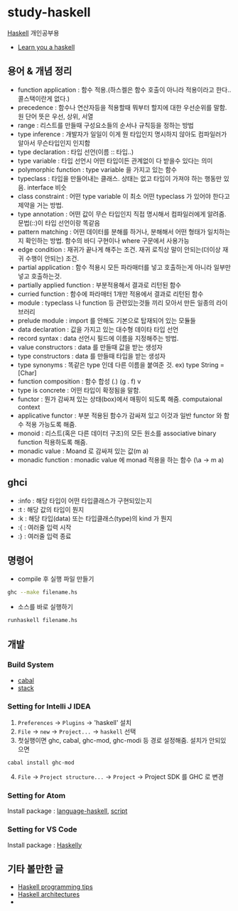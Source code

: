 # study-haskell

[Haskell](https://www.haskell.org) 개인공부용
- [Learn you a haskell](http://learnyouahaskell.com/chapters)

## 용어 & 개념 정리

- function application : 함수 적용.(하스켈은 함수 호출이 아니라 적용이라고 한다.. 콜스택이란게 없다.)
- precedence : 함수나 연산자등을 적용할때 뭐부터 할지에 대한 우선순위를 말함. 원 단어 뜻은 우선, 상위, 서열
- range : 리스트를 만들때 구성요소들의 순서나 규칙등을 정하는 방법
- type inference : 개발자가 일일이 이게 뭔 타입인지 명시하지 않아도 컴파일러가 알아서 무슨타입인지 인지함
- type declaration : 타입 선언(이름 :: 타입..)
- type variable : 타입 선언시 어떤 타입이든 관계없이 다 받을수 있다는 의미
- polymorphic function : type variable 을 가지고 있는 함수
- typeclass : 타입을 만들어내는 클래스. 상태는 없고 타입이 가져야 하는 행동만 있음. interface 비슷
- class constraint : 어떤 type variable 이 최소 어떤 typeclass 가 있어야 한다고 제약을 거는 방법.
- type annotation : 어떤 값이 무슨 타입인지 직접 명시해서 컴파일러에게 알려줌. 문법(::)이 타입 선언이랑 똑같음
- pattern matching : 어떤 데이터를 분해를 하거나, 분해해서 어떤 형태가 일치하는지 확인하는 방법. 함수의 바디 구현이나 where 구문에서 사용가능
- edge condition : 재귀가 끝나게 해주는 조건. 재귀 로직상 말이 안되는(더이상 재귀 수행이 안되는) 조건.
- partial application : 함수 적용시 모든 파라매터를 넣고 호출하는게 아니라 일부만 넣고 호출하는것.
- partially applied function : 부분적용해서 결과로 리턴된 함수
- curried function : 함수에 파라매터 1개만 적용에서 결과로 리턴된 함수
- module : typeclass 나 function 등 관련있는것들 끼리 모아서 만든 일종의 라이브러리
- prelude module : import 를 안해도 기본으로 탑재되어 있는 모듈들
- data declaration : 값을 가지고 있는 대수형 데이타 타입 선언
- record syntax : data 선언시 필드에 이름을 지정해주는 방법.
- value constructors : data 를 만들때 값을 받는 생성자
- type constructors : data 를 만들때 타입을 받는 생성자
- type synonyms : 똑같은 type 인데 다른 이름을 붙여준 것.  ex) type String = [Char]
- function composition : 함수 합성 (.) (g . f) v
- type is concrete : 어떤 타입이 확정됨을 말함.
- functor : 뭔가 감싸져 있는 상태(box)에서 매핑이 되도록 해줌. computaional context
- applicative functor : 부분 적용된 함수가 감싸져 있고 이것과 일반 functor 와 함수 적용 가능도록 해줌.
- monoid : 리스트(혹은 다른 데이터 구조)의 모든 원소를 associative binary function 적용하도록 해줌.
- monadic value : Moand 로 감싸져 있는 값(m a)
- monadic function : monadic value 에 monad 적용을 하는 함수 (\a -> m a)

## ghci
- :info  : 해당 타입이 어떤 타입클래스가 구현되있는지
- :t  : 해당 값의 타입이 뭔지
- :k  : 해당 타입(data) 또는 타입클래스(type)의 kind 가 뭔지
- :{  : 여러줄 입력 시작
- :}  : 여러줄 입력 종료

## 명령어

- compile 후 실행 파일 만들기
```sh
ghc --make filename.hs
```
- 소스를 바로 실행하기
```sh
runhaskell filename.hs
```

## 개발

### Build System

- [cabal](https://wiki.haskell.org/How_to_write_a_Haskell_program#Structure_of_a_simple_project)
- [stack](https://www.haskellstack.org/)

### Setting for Intelli J IDEA

1. `Preferences` → `Plugins` → 'haskell' 설치  
2. `File` → `new` → `Project...` → `haskell` 선택  
3. 첫실행이면 ghc, cabal, ghc-mod, ghc-modi 등 경로 설정해줌.  설치가 안되있으면   
  ```
  cabal install ghc-mod
  ```
4. `File` → `Project structure...` → `Project` -> Project SDK 를  GHC 로 변경  

### Setting for Atom

Install package :  [language-haskell](https://atom.io/packages/language-haskell), [script](https://atom.io/packages/script)


### Setting for VS Code

Install package : [Haskelly](https://marketplace.visualstudio.com/items?itemName=UCL.haskelly)

## 기타 볼만한 글
- [Haskell programming tips](https://wiki.haskell.org/Haskell_programming_tips)
- [Haskell architectures](http://www.haskellforall.com/2014/04/scalable-program-architectures.html)
- 
